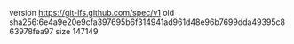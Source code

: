 version https://git-lfs.github.com/spec/v1
oid sha256:6e4a9e20e9cfa397695b6f314941ad961d48e96b7699dda49395c863978fea97
size 147149
